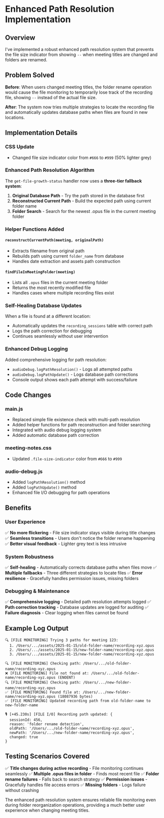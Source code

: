 # Enhanced Path Resolution Implementation

## Overview

I've implemented a robust enhanced path resolution system that prevents the file size indicator from showing `--` when meeting titles are changed and folders are renamed.

## Problem Solved

**Before**: When users changed meeting titles, the folder rename operation would cause the file monitoring to temporarily lose track of the recording file, showing `--` instead of the actual file size.

**After**: The system now tries multiple strategies to locate the recording file and automatically updates database paths when files are found in new locations.

## Implementation Details

### **CSS Update**
- Changed file size indicator color from `#666` to `#999` (50% lighter grey)

### **Enhanced Path Resolution Algorithm**

The `get-file-growth-status` handler now uses a **three-tier fallback system**:

1. **Original Database Path** - Try the path stored in the database first
2. **Reconstructed Current Path** - Build the expected path using current folder name
3. **Folder Search** - Search for the newest .opus file in the current meeting folder

### **Helper Functions Added**

#### `reconstructCurrentPath(meeting, originalPath)`
- Extracts filename from original path
- Rebuilds path using current `folder_name` from database
- Handles date extraction and assets path construction

#### `findFileInMeetingFolder(meeting)`
- Lists all `.opus` files in the current meeting folder
- Returns the most recently modified file
- Handles cases where multiple recording files exist

### **Self-Healing Database Updates**

When a file is found at a different location:
- Automatically updates the `recording_sessions` table with correct path
- Logs the path correction for debugging
- Continues seamlessly without user intervention

### **Enhanced Debug Logging**

Added comprehensive logging for path resolution:
- `audioDebug.logPathResolution()` - Logs all attempted paths
- `audioDebug.logPathUpdate()` - Logs database path corrections
- Console output shows each path attempt with success/failure

## Code Changes

### **main.js**
- Replaced simple file existence check with multi-path resolution
- Added helper functions for path reconstruction and folder searching
- Integrated with audio debug logging system
- Added automatic database path correction

### **meeting-notes.css**
- Updated `.file-size-indicator` color from `#666` to `#999`

### **audio-debug.js**
- Added `logPathResolution()` method
- Added `logPathUpdate()` method
- Enhanced file I/O debugging for path operations

## Benefits

### **User Experience**
✅ **No more flickering** - File size indicator stays visible during title changes
✅ **Seamless transitions** - Users don't notice the folder rename happening
✅ **Better visual feedback** - Lighter grey text is less intrusive

### **System Robustness**
✅ **Self-healing** - Automatically corrects database paths when files move
✅ **Multiple fallbacks** - Three different strategies to locate files
✅ **Error resilience** - Gracefully handles permission issues, missing folders

### **Debugging & Maintenance**
✅ **Comprehensive logging** - Detailed path resolution attempts logged
✅ **Path correction tracking** - Database updates are logged for auditing
✅ **Failure diagnosis** - Clear logging when files cannot be found

## Example Log Output

```
🔍 [FILE MONITORING] Trying 3 paths for meeting 123:
  1. /Users/.../assets/2025-01-15/old-folder-name/recording-xyz.opus
  2. /Users/.../assets/2025-01-15/new-folder-name/recording-xyz.opus
  3. /Users/.../assets/2025-01-15/new-folder-name/recording-xyz.opus

🔍 [FILE MONITORING] Checking path: /Users/.../old-folder-name/recording-xyz.opus
❌ [FILE MONITORING] File not found at: /Users/.../old-folder-name/recording-xyz.opus (ENOENT)
🔍 [FILE MONITORING] Checking path: /Users/.../new-folder-name/recording-xyz.opus
✅ [FILE MONITORING] Found file at: /Users/.../new-folder-name/recording-xyz.opus (18087936 bytes)
✅ [FILE MONITORING] Updated recording path from old-folder-name to new-folder-name

🎙️ [+45.230s] [FILE I/O] Recording path updated: {
  sessionId: 456,
  reason: 'folder rename detection',
  oldPath: '/Users/.../old-folder-name/recording-xyz.opus',
  newPath: '/Users/.../new-folder-name/recording-xyz.opus',
  changed: true
}
```

## Testing Scenarios Covered

✅ **Title changes during active recording** - File monitoring continues seamlessly
✅ **Multiple .opus files in folder** - Finds most recent file
✅ **Folder rename failures** - Falls back to search strategy
✅ **Permission issues** - Gracefully handles file access errors
✅ **Missing folders** - Logs failure without crashing

The enhanced path resolution system ensures reliable file monitoring even during folder reorganization operations, providing a much better user experience when changing meeting titles.
